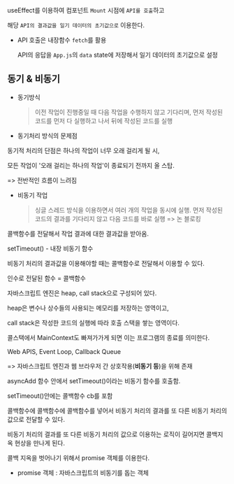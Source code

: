 useEffect를 이용하여 컴포넌트 `Mount` 시점에 `API를 호출`하고

해당 `API의 결과값을 일기 데이터의 초기값으로` 이용한다.



- API 호출은 내장함수 `fetch`를 활용

  API의 응답을 `App.js`의 `data` state에 저장해서 일기 데이터의 초기값으로 설정



## 동기 & 비동기

- 동기방식

  > 이전 작업이 진행중일 때 다음 작업을 수행하지 않고 기다리며, 먼저 작성된 코드를 먼저 다 실행하고 나서 뒤에 작성된 코드를 실행

- 동기처리 방식의 문제점

동기적 처리의 단점은 하나의 작업이 너무 오래 걸리게 될 시,

모든 작업이 '오래 걸리는 하나의 작업'이 종료되기 전까지 올 스탑.

=> 전반적인 흐름이 느려짐



- 비동기 작업

  > 싱글 스레드 방식을 이용하면서 여러 개의 작업을 동시에 실행. 먼저 작성된 코드의 결과를 기다리지 않고 다음 코드를 바로 실행 => 논 블로킹

콜백함수를 전달해서 작업 결과에 대한 결과값을 받아옴.



setTimeout() - 내장 비동기 함수

비동기 처리의 결과값을 이용해야할 때는 콜백함수로 전달해서 이용할 수 있다.

인수로 전달된 함수 = 콜백함수



자바스크립트 엔진은 heap, call stack으로 구성되어 있다.

heap은 변수나 상수들의 사용되는 메모리를 저장하는 영역이고,

call stack은 작성한 코드의 실행에 따라 호출 스택을 쌓는 영역이다.

콜스택에서 MainContext도 빠져가가게 되면 이는 프로그램의 종료를 의미한다.



Web APIS, Event Loop, Callback Queue

=> 자바스크립트 엔진과 웹 브라우저 간 상호작용(**비동기 등**)을 위해 존재



asyncAdd 함수 안에서 setTimeout()이라는 비동기 함수를 호출함.

setTimeout()안에는 콜백함수 cb를 포함



콜백함수에 콜백함수에 콜백함수를 넣어서 비동기 처리의 결과를 또 다른 비동기 처리의 값으로 전달할 수 있다.

비동기 처리의 결과를 또 다른 비동기 처리의 값으로 이용하는 로직이 길어지면 콜백지옥 현상을 만나게 된다.

콜백 지옥을 벗어나기 위해서 promise 객체를 이용한다.



- promise 객체 : 자바스크립트의 비동기를 돕는 객체

